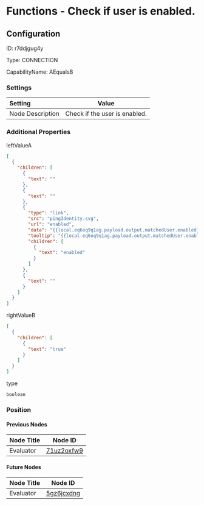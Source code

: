 # Functions - Check if user is enabled.
## Configuration
ID:  r7ddjgug4y

Type: CONNECTION 

CapabilityName: AEqualsB

### Settings
| Setting | Value  |
| :------------------------ | ---------------------------------------- |
| Node Description | Check if the user is enabled. | 





### Additional Properties
leftValueA
```json 
[
  {
    "children": [
      {
        "text": ""
      },
      {
        "text": ""
      },
      {
        "type": "link",
        "src": "pingIdentity.svg",
        "url": "enabled",
        "data": "{{local.eq6oq9q1ag.payload.output.matchedUser.enabled}}",
        "tooltip": "{{local.eq6oq9q1ag.payload.output.matchedUser.enabled}}",
        "children": [
          {
            "text": "enabled"
          }
        ]
      },
      {
        "text": ""
      }
    ]
  }
]
```


rightValueB
```json 
[
  {
    "children": [
      {
        "text": "true"
      }
    ]
  }
]
```


type
```string 
boolean
```





### Position

#### Previous Nodes
| Node Title | Node ID |
| :------------- | ------------ |
| Evaluator | [71uz2oxfw9](./71uz2oxfw9.md) | 
 
 #### Future Nodes
| Node Title | Node ID |
| :------------- | ------------ |
| Evaluator |[5gz6jcxdng](./5gz6jcxdng.md) | 